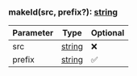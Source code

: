 ### makeId(src, prefix?): [string](https://developer.mozilla.org/en-US/docs/Web/JavaScript/Reference/Global_Objects/String)

| Parameter | Type                                                                                              | Optional |
| --------- | ------------------------------------------------------------------------------------------------- | -------- |
| src       | [string](https://developer.mozilla.org/en-US/docs/Web/JavaScript/Reference/Global_Objects/String) | ❌       |
| prefix    | [string](https://developer.mozilla.org/en-US/docs/Web/JavaScript/Reference/Global_Objects/String) | ✅       |
